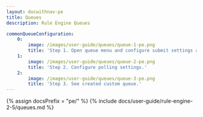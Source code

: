 ```yaml
---
layout: docwithnav-pe
title: Queues
description: Rule Engine Queues

commonQueueConfiguration:
    0:
        image: /images/user-guide/queues/queue-1-pe.png
        title: 'Step 1. Open queue menu and configure submit settings and retries processing settings.'
    1:
        image: /images/user-guide/queues/queue-2-pe.png
        title: 'Step 2. Configure polling settings.'
    2:
        image: /images/user-guide/queues/queue-3-pe.png
        title: 'Step 3. See created custom queue.'
---
```


{% assign docsPrefix = "pe/" %}
{% include docs/user-guide/rule-engine-2-5/queues.md %}
